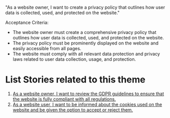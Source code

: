 "As a website owner, I want to create a privacy policy that outlines how user data is collected, used, and protected on the website."

Acceptance Criteria:

* The website owner must create a comprehensive privacy policy that outlines how user data is collected, used, and protected on the website.
* The privacy policy must be prominently displayed on the website and easily accessible from all pages.
* The website must comply with all relevant data protection and privacy laws related to user data collection, usage, and protection.


# List Stories related to this theme
1. [As a website owner, I want to review the GDPR guidelines to ensure that the website is fully compliant with all regulations.](https://github.com/amm33/mywebclass-agile-docs/blob/cdee7200ff0a310b974bb5e16f00c12bb0c2874a/documentation/templates/theme/initiatives/epics/stories/story10.md)
2. [As a website user, I want to be informed about the cookies used on the website and be given the option to accept or reject them.](https://github.com/amm33/mywebclass-agile-docs/blob/b72c3c32f6f370d89589ded031ed7cfe658e6379/documentation/templates/theme/initiatives/epics/stories/story11.md)
